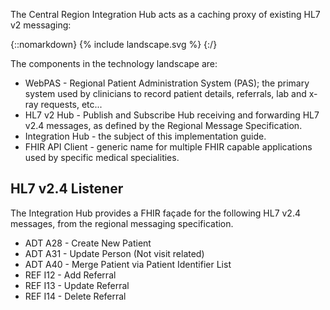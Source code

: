 The Central Region Integration Hub acts as a caching proxy of existing HL7 v2 messaging:

{::nomarkdown}
{% include landscape.svg %}
{:/}

The components in the technology landscape are:
* WebPAS - Regional Patient Administration System (PAS); the primary system used by clinicians to record patient details, referrals, lab and x-ray requests, etc...
* HL7 v2 Hub - Publish and Subscribe Hub receiving and forwarding HL7 v2.4 messages, as defined by the Regional Message Specification. 
* Integration Hub - the subject of this implementation guide.
* FHIR API Client - generic name for multiple FHIR capable applications used by specific medical specialities.

## HL7 v2.4 Listener
The Integration Hub provides a FHIR façade for the following HL7 v2.4 messages, from the regional messaging specification.
* ADT A28 - Create New Patient
* ADT A31 - Update Person (Not visit related)
* ADT A40 - Merge Patient via Patient Identifier List
* REF I12 - Add Referral
* REF I13 - Update Referral
* REF I14 - Delete Referral

